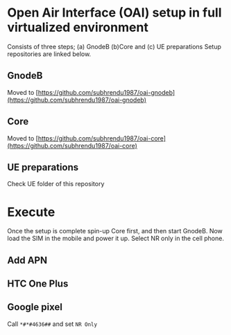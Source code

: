 # Open Air Interface (OAI) setup in full virtualized environment
Consists of three steps; (a) GnodeB (b)Core and (c) UE preparations
Setup repositories are linked below.
## GnodeB
Moved to [https://github.com/subhrendu1987/oai-gnodeb](https://github.com/subhrendu1987/oai-gnodeb)
## Core
Moved to [https://github.com/subhrendu1987/oai-core](https://github.com/subhrendu1987/oai-core)
## UE preparations
Check UE folder of this repository

# Execute
Once the setup is complete spin-up Core first, and then start GnodeB. Now load the SIM in the mobile and power it up. 
Select NR only in the cell phone.
## Add APN

## HTC One Plus


## Google pixel
Call `*#*#4636##` and set `NR Only`